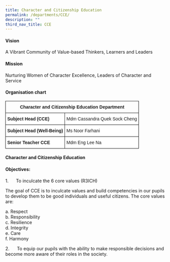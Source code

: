 ```yaml
---
title: Character and Citizenship Education
permalink: /departments/CCE/
description: ""
third_nav_title: CCE
---
```

#### **Vision** 

A Vibrant Community of Value-based Thinkers, Learners and Leaders

#### **Mission**

Nurturing Women of Character Excellence, Leaders of Character and Service

#### **Organisation chart**

<style type="text/css">
.tg  {border-collapse:collapse;border-spacing:0;}
.tg td{border-color:black;border-style:solid;border-width:1px;font-family:Arial, sans-serif;font-size:14px;
  overflow:hidden;padding:10px 5px;word-break:normal;}
.tg th{border-color:black;border-style:solid;border-width:1px;font-family:Arial, sans-serif;font-size:14px;
  font-weight:normal;overflow:hidden;padding:10px 5px;word-break:normal;}
.tg .tg-amwm{font-weight:bold;text-align:center;vertical-align:top}
.tg .tg-dgl5{background-color:#FFF;font-weight:bold;text-align:left;vertical-align:top}
.tg .tg-ktyi{background-color:#FFF;text-align:left;vertical-align:top}
</style>
<table class="tg">
<thead>
  <tr>
    <th class="tg-amwm" colspan="2">Character and Citizenship Education Department</th>
  </tr>
</thead>
<tbody>
   <tr>
    <td class="tg-dgl5">Subject Head (CCE) </td>
    <td class="tg-ktyi">Mdm Cassandra Quek Sock Cheng</td>
  </tr>
  <tr>
    <td class="tg-dgl5">Subject Head (Well-Being) </td>
    <td class="tg-ktyi">Ms Noor Farhani</td>
  </tr>
  <tr>
    <td class="tg-dgl5">Senior Teacher CCE</td>
    <td class="tg-ktyi">Mdm Eng Lee Na</td>
  </tr>
</tbody>
</table>

#### **Character and Citizenship Education**


#### Objectives:

1.      To inculcate the 6 core values (R3ICH)

The goal of CCE is to inculcate values and build competencies in our pupils to develop them to be good individuals and useful citizens. The core values are:

a. Respect<br>
b. Responsibility<br>
c. Resilience<br>
d. Integrity<br>
e. Care<br>
f. Harmony

2.      To equip our pupils with the ability to make responsible decisions and become more aware of their roles in the society.